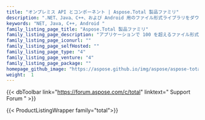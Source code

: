```yaml
---
title: "オンプレミス API とコンポーネント | Aspose.Total 製品ファミリ"
description: ".NET、Java、C++、および Android 用のファイル形式ライブラリをダウンロードします。また、Reporting Services 拡張機能、SharePoint コンポーネント、およびすべての Office ファイル形式の JasperReports エクスポーターも含まれています。"
keywords: "NET, Java, C++, Android "
family_listing_page_title: "Aspose.Total 製品ファミリ"
family_listing_page_description: "アプリケーションで 100 を超えるファイル形式を操作できるようにします。 52個の個別製品がすべて含まれています。"
family_listing_page_iconurl: ""
family_listing_page_selfHosted: ""
family_listing_page_type: "4"
family_listing_page_venture: "4"
family_listing_page_package: ""
homepage_github_image: "https://aspose.github.io/img/aspose/aspose-total.png"
weight:  1
---
```


{{< dbToolbar link="https://forum.aspose.com/c/total" linktext=" Support Forum " >}}

{{< ProductListingWrapper family="total">}}


